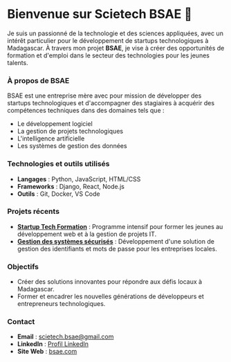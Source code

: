 # Bienvenue sur Scietech BSAE 👋

Je suis un passionné de la technologie et des sciences appliquées, avec un intérêt particulier pour le développement de startups technologiques à Madagascar. À travers mon projet **BSAE**, je vise à créer des opportunités de formation et d'emploi dans le secteur des technologies pour les jeunes talents.

### À propos de BSAE
BSAE est une entreprise mère avec pour mission de développer des startups technologiques et d'accompagner des stagiaires à acquérir des compétences techniques dans des domaines tels que :
- Le développement logiciel
- La gestion de projets technologiques
- L'intelligence artificielle
- Les systèmes de gestion des données

### Technologies et outils utilisés
- **Langages** : Python, JavaScript, HTML/CSS
- **Frameworks** : Django, React, Node.js
- **Outils** : Git, Docker, VS Code

### Projets récents
- **[Startup Tech Formation](lien_vers_projet)** : Programme intensif pour former les jeunes au développement web et à la gestion de projets IT.
- **[Gestion des systèmes sécurisés](lien_vers_projet)** : Développement d'une solution de gestion des identifiants et mots de passe pour les entreprises locales.

### Objectifs
- Créer des solutions innovantes pour répondre aux défis locaux à Madagascar.
- Former et encadrer les nouvelles générations de développeurs et entrepreneurs technologiques.

### Contact
- **Email** : [scietech.bsae@gmail.com](mailto:scietech.bsae@gmail.com)
- **LinkedIn** : [Profil LinkedIn](https://linkedin.com/in/https://www.linkedin.com/company/scietech-bsae-mg)
- **Site Web** : [bsae.com](https://scietech.bsae.mg)
